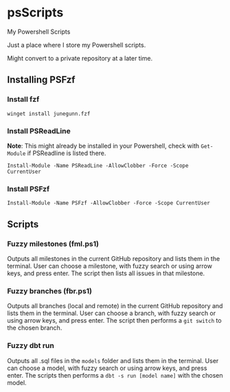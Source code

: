 # psScripts
My Powershell Scripts

Just a place where I store my Powershell scripts.

Might convert to a private repository at a later time.

## Installing PSFzf

### Install fzf

`winget install junegunn.fzf`

### Install PSReadLine

**Note**: This might already be installed in your Powershell, check with `Get-Module` if PSReadline is listed there. 

`Install-Module -Name PSReadLine -AllowClobber -Force -Scope CurrentUser`

### Install PSFzf

`Install-Module -Name PSFzf -AllowClobber -Force -Scope CurrentUser`

## Scripts

### Fuzzy milestones (fml.ps1)
Outputs all milestones in the current GitHub repository and lists them in the terminal. User can choose a milestone, with fuzzy search or using arrow keys, and press enter. The script then lists all issues in that milestone.

### Fuzzy branches (fbr.ps1)
Outputs all branches (local and remote) in the current GitHub repository and lists them in the terminal. User can choose a branch, with fuzzy search or using arrow keys, and press enter. The script then performs a `git switch` to the chosen branch.

### Fuzzy dbt run
Outputs all .sql files in the `models` folder and lists them in the terminal. User can choose a model, with fuzzy search or using arrow keys, and press enter. The scripts then performs a `dbt -s run [model name]` with the chosen model.
